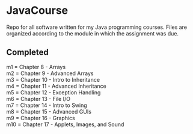 JavaCourse
==========

Repo for all software written for my Java programming courses. Files are organized according to the module in which the assignment was due.

Completed
---------
m1 = Chapter 8 - Arrays  
m2 = Chapter 9 - Advanced Arrays  
m3 = Chapter 10 - Intro to Inheritance  
m4 = Chapter 11 - Advanced Inheritance  
m5 = Chapter 12 - Exception Handling  
m6 = Chapter 13 - File I/O  
m7 = Chapter 14 - Intro to Swing  
m8 = Chapter 15 - Advanced GUIs  
m9 = Chapter 16 - Graphics  
m10 = Chapter 17 - Applets, Images, and Sound  
  
